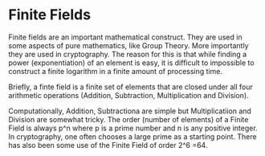 # Finite Fields

Finite fields are an important mathematical construct.  They are used in some aspects of pure mathematics, like Group Theory.  More importantly they are used in cryptography.  The reason for this is that while finding a power (exponentiation) of an element is easy, it is difficult to impossible to construct a finite logarithm in a finite amount of processing time.

Briefly, a finte field is a finite set of elements that are closed under all four arithmetic operations (Addition, Subtraction, Multiplication and Division).  

Computationally, Addition, Subtractiona are simple but Multiplicatiion and Division are somewhat tricky.  The order (number of elements) of a Finite Field is always p^n where p is a prime number and n is any positive integer.  In cryptography, one often chooses a large prime as a starting point.  There has also been some use of the Finite Field of order 2^6 =64.

